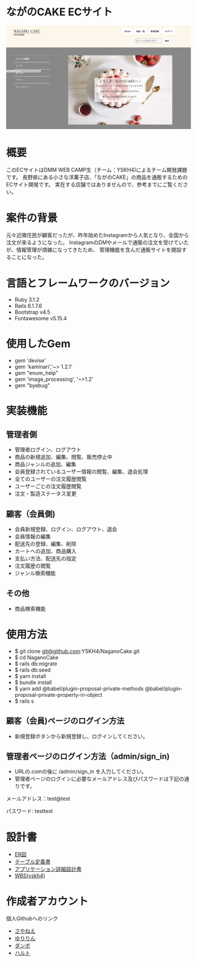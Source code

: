 # ながのCAKE ECサイト
![NaganoCake](README.png)

# 概要
このECサイトはDMM WEB CAMP生（チーム：YSKH4)によるチーム開発課題です。
長野県にある小さな洋菓子店、「ながのCAKE」の商品を通販するためのECサイト開発です。
実在する店舗ではありませんので、参考までにご覧ください。

# 案件の背景
元々近隣住民が顧客だったが、昨年始めたInstagramから人気となり、全国から注文が来るようになった。
InstagramのDMやメールで通販の注文を受けていたが、情報管理が煩雑になってきたため、
管理機能を含んだ通販サイトを開設することになった。

# 言語とフレームワークのバージョン
* Ruby 3.1.2
* Rails 6.1.7.6
* Bootstrap v4.5
* Fontawesome v5.15.4

# 使用したGem
* gem 'devise' 
* gem 'kaminari','~> 1.2.1'
* gem "enum_help"
* gem 'image_processing', '~>1.2'
* gem "byebug"

# 実装機能

## 管理者側
* 管理者ログイン、ログアウト
* 商品の新規追加、編集、閲覧、販売停止中
* 商品ジャンルの追加、編集
* 会員登録されているユーザー情報の閲覧、編集、退会処理
* 全てのユーザーの注文履歴閲覧
* ユーザーごとの注文履歴閲覧
* 注文・製造ステータス変更

## 顧客（会員側)
* 会員新規登録、ログイン、ログアウト、退会
* 会員情報の編集
* 配送先の登録、編集、削除
* カートへの追加、商品購入
* 支払い方法、配送先の指定
* 注文履歴の閲覧
* ジャンル検索機能
 
## その他
* 商品検索機能

# 使用方法
* $ git clone git@github.com:YSKH4/NaganoCake.git
* $ cd NaganoCake
* $ rails db:migrate
* $ rails db:seed
* $ yarn install
* $ bundle install
* $ yarn add @babel/plugin-proposal-private-methods @babel/plugin-proposal-private-property-in-object
* $ rails s

## 顧客（会員)ページのログイン方法
* 新規登録ボタンから新規登録し、ログインしてください。

## 管理者ページのログイン方法（admin/sign_in)
* URLの.comの後に /admin/sign_in を入力してください。
* 管理者ページのログインに必要なメールアドレス及びパスワードは下記の通りです。

 メールアドレス：test@test

 パスワード: testtest
  
# 設計書
* [ER図](https://app.diagrams.net/#G1BcuLXrxmRUWk0jXYlD_FyZxeginh5_rC)
* [テーブル定義書](https://docs.google.com/spreadsheets/d/1cUkMvTcVo7CoMprHMt5LzshVnVW4mBuG/edit#gid=22058163)
* [アプリケーション詳細設計書](https://docs.google.com/spreadsheets/d/1CKnzg6rlqMtyDpPtzL2f_tLxDyNc4zM1KeAhHwzMYLk/edit#gid=549108681)
* [WBS(yskh4)](https://docs.google.com/spreadsheets/d/197HucfrXNNp9yEQ5aQ1PS-3gnQjLBJpkry8YHWKglh4/edit#gid=1026018223)

# 作成者アカウント

個人Githubへのリンク
* [さやねえ](https://github.com/sayakamik)
* [ゆりりん](https://github.com/yurinonaito)
* [ダンボ](https://github.com/Hiroki-516)
* [ハルト](https://github.com/Hiroki-516)

